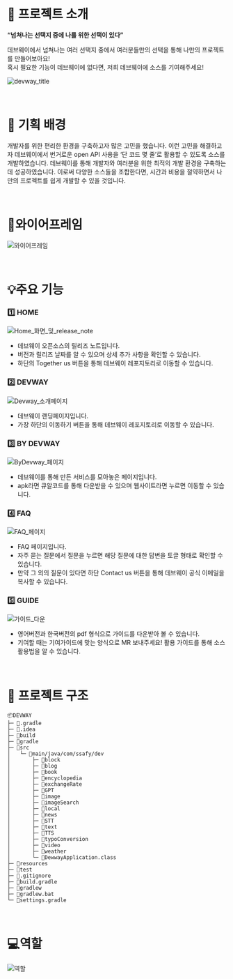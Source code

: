 # 🛫 프로젝트 소개

**“넘쳐나는 선택지 중에 나를 위한 선택이 있다”**

데브웨이에서 넘쳐나는 여러 선택지 중에서 여러분들만의 선택을 통해 나만의 프로젝트를 만들어보아요!
<br>
혹시 필요한 기능이 데브웨이에 없다면, 저희 데브웨이에 소스를 기여해주세요!
<br>

![devway_title](/uploads/88ef47b1d1193de79445863b2cbddf85/devway_title.png)

<br>

# 🌈 기획 배경

개발자를 위한 편리한 환경을 구축하고자 많은 고민을 했습니다. 이런 고민을 해결하고자 데브웨이에서 번거로운 open API 사용을 ‘단 코드 몇 줄’로 활용할 수 있도록 소스를 개발하였습니다. 데브웨이를 통해 개발자와 여러분을 위한 최적의 개발 환경을 구축하는 데 성공하였습니다. 이로써 다양한 소스들을 조합한다면, 시간과 비용을 절약하면서 나만의 프로젝트를 쉽게 개발할 수 있을 것입니다.

<br>

# 📜와이어프레임
![와이어프레임](/uploads/672c272e8f96cdf98440c3411e0457a4/와이어프레임.PNG)

<br>

# 💡주요 기능

### 1️⃣ HOME
![Home_화면_및_release_note](/uploads/0e145a6a1844c8eb9a5864afbf93a145/Home_화면_및_release_note.gif)
- 데브웨이 오픈소스의 릴리즈 노트입니다.
- 버전과 릴리즈 날짜를 알 수 있으며 상세 추가 사항을 확인할 수 있습니다.
- 하단의 Together us 버튼을 통해 데브웨이 레포지토리로 이동할 수 있습니다.

### 2️⃣ DEVWAY
![Devway_소개페이지](/uploads/9dd3975635838bad6ad4f9e2076ce86a/Devway_소개페이지.gif)
- 데브웨이 랜딩페이지입니다.
- 가장 하단의 이동하기 버튼을 통해 데브웨이 레포지토리로 이동할 수 있습니다.


### 3️⃣ BY DEVWAY
![ByDevway_페이지](/uploads/b88707af257fe670adabe391e67a9a22/ByDevway_페이지.gif)
- 데브웨이를 통해 만든 서비스를 모아놓은 페이지입니다.
- apk라면 큐알코드를 통해 다운받을 수 있으며 웹사이트라면 누르면 이동할 수 있습니다.

### 4️⃣ FAQ
![FAQ_페이지](/uploads/081e6b87d756f144d36b55bd86fb0a45/FAQ_페이지.gif)
- FAQ 페이지입니다.
- 자주 묻는 질문에서 질문을 누르면 해당 질문에 대한 답변을 토글 형태로 확인할 수 있습니다.
- 만약 그 외의 질문이 있다면 하단 Contact us 버튼을 통해 데브웨이 공식 이메일을 복사할 수 있습니다.

### 5️⃣ GUIDE
![가이드_다운](/uploads/9adc33eb1c6ece85ee9904b25260b7bd/가이드_다운.gif)
- 영어버전과 한국버전의 pdf 형식으로 가이드를 다운받아 볼 수 있습니다.
- 기여할 때는 기여가이드에 맞는 양식으로 MR 보내주세요! 활용 가이드를 통해 소스 활용법을 알 수 있습니다.

<br>

# 📂 프로젝트 구조
```
📦DEVWAY
├─ 📂.gradle
├─ 📂.idea
├─ 📂build
├─ 📂gradle
├─ 📂src
│   └─ 📂main/java/com/ssafy/dev
│       ├─ 📂block
│       ├─ 📂blog
│       ├─ 📂book
│       ├─ 📂encyclopedia
│       ├─ 📂exchangeRate
│       ├─ 📂GPT
│       ├─ 📂image
│       ├─ 📂imageSearch
│       ├─ 📂local
│       ├─ 📂news
│       ├─ 📂STT
│       ├─ 📂text
│       ├─ 📂TTS
│       ├─ 📂typoConversion
│       ├─ 📂video
│       ├─ 📂weather
│       └─ 📜DewwayApplication.class
├─ 📂resources
├─ 📂test
├─ 📜.gitignore
├─ 📜build.gradle
├─ 📜gradlew
├─ 📜gradlew.bat
└─ 📜settings.gradle
```

<br>

# 💻역할
![역할](/uploads/74af9b3138af577162f1f304f3d618f1/역할.PNG)
